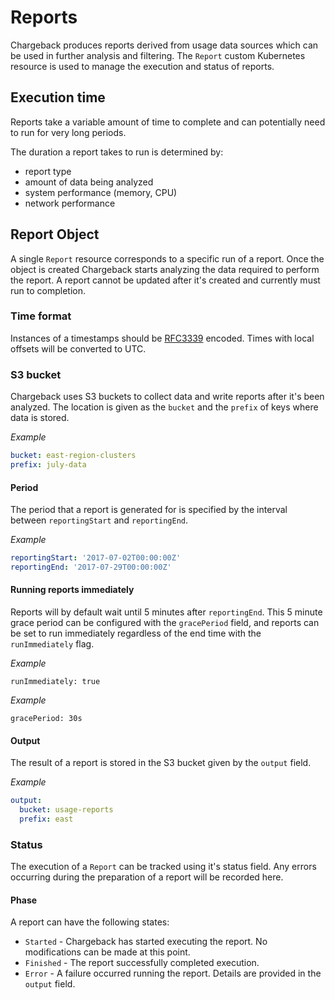 # Reports
Chargeback produces reports derived from usage data sources which can be used in further analysis and filtering. The `Report` custom Kubernetes resource is used to manage the execution and status of reports.

## Execution time
Reports take a variable amount of time to complete and can potentially need to run for very long periods.

The duration a report takes to run is determined by:
* report type
* amount of data being analyzed
* system performance (memory, CPU)
* network performance

## Report Object
A single `Report` resource corresponds to a specific run of a report. Once the object is created Chargeback starts analyzing the data required to perform the report. A report cannot be updated after it's created and currently must run to completion.

### Time format
Instances of a timestamps should be [RFC3339](https://tools.ietf.org/html/rfc3339#section-5.8) encoded. Times with local offsets will be converted to UTC.

### S3 bucket
Chargeback uses S3 buckets to collect data and write reports after it's been analyzed. The location is given as the `bucket` and the `prefix` of keys where data is stored.

*Example*
```yaml
bucket: east-region-clusters
prefix: july-data
```

#### Period
The period that a report is generated for is specified by the interval between `reportingStart` and `reportingEnd`.

*Example*
```yaml
reportingStart: '2017-07-02T00:00:00Z'
reportingEnd: '2017-07-29T00:00:00Z'
```

#### Running reports immediately
Reports will by default wait until 5 minutes after `reportingEnd`. This 5 minute grace period can be configured with the `gracePeriod` field, and reports can be set to run immediately regardless of the end time with the `runImmediately` flag.

*Example*
```
runImmediately: true
```

*Example*
```
gracePeriod: 30s
```

#### Output
The result of a report is stored in the S3 bucket given by the `output` field.

*Example*
```yaml
output:
  bucket: usage-reports
  prefix: east
```

### Status
The execution of a `Report` can be tracked using it's status field. Any errors occurring during the preparation of a report will be recorded here.

#### Phase
A report can have the following states:
* `Started` - Chargeback has started executing the report. No modifications can be made at this point.
* `Finished` - The report successfully completed execution.
* `Error` - A failure occurred running the report. Details are provided in the `output` field.
